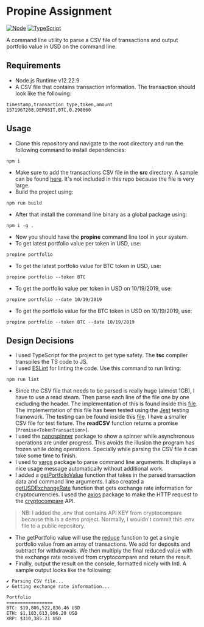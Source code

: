 # Propine Assignment
[![Node](https://img.shields.io/badge/-Node.js-808080?logo=node.js&colorA=404040&logoColor=66cc33)](https://www.npmjs.com/package/preferred-node-version)
[![TypeScript](https://img.shields.io/badge/-TypeScript-808080?logo=typescript&colorA=404040&logoColor=0096ff)](/types/main.d.ts)

A command line utility to parse a CSV file of transactions and output
portfolio value in USD on the command line.

## Requirements
* Node.js Runtime v12.22.9
* A CSV file that contains transaction information. The transaction should look like the following:
```
timestamp,transaction_type,token,amount
1571967208,DEPOSIT,BTC,0.298660
```

## Usage
- Clone this repository and navigate to the root directory and run the following command to install dependencies:
```
npm i
```
- Make sure to add the transactions CSV file in the **src** directory. A sample can be found [here](https://s3-ap-southeast-1.amazonaws.com/static.propine.com/transactions.csv.zip). It's not included in this repo because the file is very large.
- Build the project using:
```
npm run build
```
- After that install the command line binary as a global package using:
```
npm i -g .
```
- Now you should have the **propine** command line tool in your system.
- To get latest portfolio value per token in USD, use:
```
propine portfolio
```
- To get the latest portfolio value for BTC token in USD, use:
```
propine portfolio --token BTC
```
- To get the portfolio value per token in USD on 10/19/2019, use:
```
propine portfolio --date 10/19/2019
```
- To get the portfolio value for the BTC token in USD on 10/19/2019, use:
```
propine portfolio --token BTC --date 10/19/2019
```

## Design Decisions
- I used TypeScript for the project to get type safety. The **tsc** compiler transpiles the TS code to JS.
- I used [ESLint](https://eslint.org/) for linting the code. Use this command to run linting:
```
npm run lint
```
- Since the CSV file that needs to be parsed is really huge (almost 1GB), I have to use a read steam. Then parse each line of the file one by one excluding the header. The implementation of this is found inside this [file](https://github.com/nebiyuelias1/propine-assignment/blob/main/src/utils/read-csv.ts). The implementation of this file has been tested using the [Jest](https://jestjs.io/) testing framework. The testing can be found inside this [file](https://github.com/nebiyuelias1/propine-assignment/blob/main/src/tests/utils/read-csv.test.ts). I have a smaller CSV file for test fixture. The __readCSV__ function returns a promise (```Promise<TokenTransaction>```).
- I used the [nanospinner](https://www.npmjs.com/package/nanospinner) package to show a spinner while asynchronous operations are under progress. This avoids the illusion the program has frozen while doing operations. Specially while parsing the CSV file it can take some time to finish.
- I used to [yargs](https://github.com/yargs/yargs) package to parse command line arguments. It displays a nice usage message automatically without additional work.
- I added a [getPortfolioValue](https://github.com/nebiyuelias1/propine-assignment/blob/main/src/utils/get-portfolio-value.ts) function that takes in the parsed transaction data and command line arguments. I also created a [getUSDExchangeRate](https://github.com/nebiyuelias1/propine-assignment/blob/main/src/utils/get-exchange-rate.ts) function that gets exchange rate information for cryptocurrencies. I used the [axios](https://www.npmjs.com/package/axios) package to make the HTTP request to the [cryptocompare](https://min-api.cryptocompare.com/) API.
> NB: I added the .env that contains API KEY from cryptocompare because this is a demo project. Normally, I wouldn't commit this .env file to a public repository.
- The getPortfolio value will use the [reduce](https://developer.mozilla.org/en-US/docs/Web/JavaScript/Reference/Global_Objects/Array/reduce) function to get a single portfolio value from an array of transactions. We add for deposits and subtract for withdrawals. We then multiply the final reduced value with the exchange rate received from cryptocompare and return the result.
- Finally, output the result on the console, formatted nicely with Intl. A sample output looks like the following:
```
✔ Parsing CSV file...
✔ Getting exchange rate information...

Portfolio
=================
BTC: $19,806,522,836.46 USD
ETH: $1,103,613,906.20 USD
XRP: $310,385.21 USD
```
